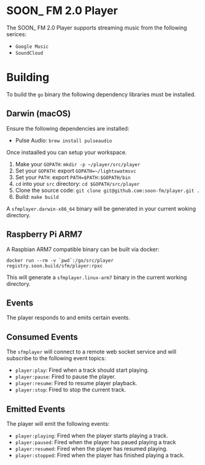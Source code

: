 # SOON\_ FM 2.0 Player

The SOON\_ FM 2.0 Player supports streaming music from the following serices:

* `Google Music`
* `SoundCloud`

# Building

To build the `go` binary the following dependency libraries must be installed.

## Darwin (macOS)

Ensure the following dependencies are installed:

* Pulse Audio: `brew install pulseaudio`

Once instaalled you can setup your workspace.

1. Make your `GOPATH`: `mkdir -p ~/player/src/player`
2. Set your `GOPATH`: export `GOPATH=~/lightswatmsvc`
3. Set your `PATH`: export `PATH=$PATH:$GOPATH/bin`
4. `cd` into your `src` directory: `cd $GOPATH/src/player`
5. Clone the source code: `git clone git@github.com:soon-fm/player.git .`
6. Build: `make build`

A `sfmplayer.darwin-x86_64` binary will be generated in your current woking directory.

## Raspberry Pi ARM7

A Raspbian ARM7 compatible binary can be built via docker:

```
docker run --rm -v `pwd`:/go/src/player registry.soon.build/sfm/player:rpxc
```

This will generate a `sfmplayer.linux-arm7` binary in the current working directory.

## Events

The player responds to and emits certain events.

## Consumed Events

The `sfmplayer` will connect to a remote web socket service and will subscribe
to the following event topics:

* `player:play`: Fired when a track should start playing.
* `player:pause`: Fired to pause the player.
* `player:resume`: Fired to resume player playback.
* `player:stop`: Fired to stop the current track.

## Emitted Events

The player will emit the following events:

* `player:playing`: Fired when the player starts playing a track.
* `player:paused`: Fired when the player has paued playing a track
* `player:resumed`: Fired when the player has resumed playing.
* `player:stopped`: Fired when the player has finished playing a track.
